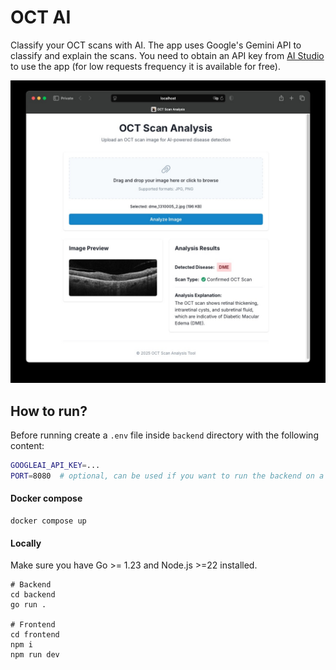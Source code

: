# OCT AI

Classify your OCT scans with AI. The app uses Google's Gemini API to classify and explain the scans. You need to obtain an API key from [AI Studio](https://aistudio.google.com) to use the app (for low requests frequency it is available for free).

![app](./assets/app.jpg)

## How to run?

Before running create a `.env` file inside `backend` directory with the following content:

```bash
GOOGLEAI_API_KEY=...
PORT=8080  # optional, can be used if you want to run the backend on a different port
```

#### Docker compose
```
docker compose up
```

#### Locally

Make sure you have Go >= 1.23 and Node.js >=22 installed.

```
# Backend
cd backend
go run .

# Frontend
cd frontend
npm i
npm run dev
```
